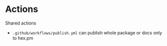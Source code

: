 # Actions

Shared actions

- `.github/workflows/publish.yml` can publish whole package or docs only to hex.pm
